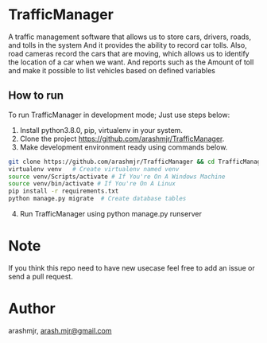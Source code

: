 # TrafficManager
A traffic management software that allows us to store cars, drivers, roads, and tolls in the system
And it provides the ability to record car tolls. Also, road cameras record the cars that are moving, which allows us to identify the location of a car when we want.
And reports such as the Amount of toll and make it possible to list vehicles based on defined variables

## How to run
To run TrafficManager in development mode; Just use steps below:
1. Install python3.8.0, pip, virtualenv in your system.
2. Clone the project https://github.com/arashmjr/TrafficManager.
3. Make development environment ready using commands below.

```bash
git clone https://github.com/arashmjr/TrafficManager && cd TrafficManager
virtualenv venv   # Create virtualenv named venv
source venv/Scripts/activate # If You're On A Windows Machine
source venv/bin/activate # If You're On A Linux
pip install -r requirements.txt
python manage.py migrate  # Create database tables
```
4. Run TrafficManager using python manage.py runserver

# Note 
If you think this repo need to have new usecase feel free to add an issue or send a pull request.

# Author
arashmjr, arash.mjr@gmail.com
